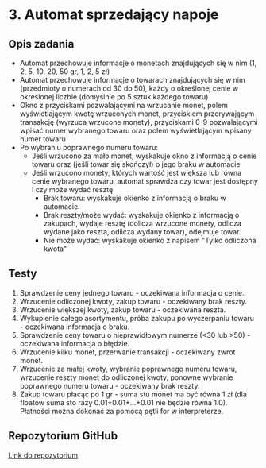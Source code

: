 # 3. Automat sprzedający napoje

## Opis zadania

* Automat przechowuje informacje o monetach znajdujących się w nim (1, 2, 5, 10, 20, 50 gr, 1, 2, 5 zł)
* Automat przechowuje informacje o towarach znajdujących się w nim (przedmioty o numerach od 30 do 50), każdy o określonej cenie w określonej liczbie (domyślnie po 5 sztuk każdego towaru)
* Okno z przyciskami pozwalającymi na wrzucanie monet, polem wyświetlającym kwotę wrzuconych monet, przyciskiem przerywającym transakcję (wyrzuca wrzucone monety), przyciskami 0-9 pozwalającymi wpisać numer wybranego towaru oraz polem wyświetlającym wpisany numer towaru
* Po wybraniu poprawnego numeru towaru:
  * Jeśli wrzucono za mało monet, wyskakuje okno z informacją o cenie towaru oraz (jeśli towar się skończył) o jego braku w automacie
  * Jeśli wrzucono monety, których wartość jest większa lub równa cenie wybranego towaru, automat sprawdza czy towar jest dostępny i czy może wydać resztę
    * Brak towaru: wyskakuje okienko z informacją o braku w automacie.
    * Brak reszty/może wydać: wyskakuje okienko z informacją o zakupach, wydaje resztę (dolicza wrzucone monety, odlicza wydane jako reszta, odlicza wydany towar), odejmuje towar.
    * Nie może wydać: wyskakuje okienko z napisem "Tylko odliczona kwota"

## Testy

1. Sprawdzenie ceny jednego towaru - oczekiwana informacja o cenie.
2. Wrzucenie odliczonej kwoty, zakup towaru - oczekiwany brak reszty.
3. Wrzucenie większej kwoty, zakup towaru - oczekiwana reszta. 
4. Wykupienie całego asortymentu, próba zakupu po wyczerpaniu towaru - oczekiwana informacja o braku.
5. Sprawdzenie ceny towaru o nieprawidłowym numerze (<30 lub >50) - oczekiwana informacja o błędzie.
6. Wrzucenie kilku monet, przerwanie transakcji - oczekiwany zwrot monet.
7. Wrzucenie za małej kwoty, wybranie poprawnego numeru towaru, wrzucenie reszty monet do odliczonej kwoty, ponowne wybranie poprawnego numeru towaru - oczekiwany brak reszty.
8. Zakup towaru płacąc po 1 gr - suma stu monet ma być równa 1 zł (dla floatów suma sto razy 0.01+0.01+...+0.01 nie będzie równa 1.0). Płatności można dokonać za pomocą pętli for w interpreterze.

## Repozytorium GitHub
[Link do repozytorium](https://github.com/teh42eem00/TM_JS_Projekt "Tomasz Macałka - repozytorium GitHub")
